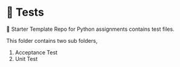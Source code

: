 #
# 🎯 Tests
🔰 Starter Template Repo for Python assignments contains test files.

This folder contains two sub folders,
1. Acceptance Test
2. Unit Test
